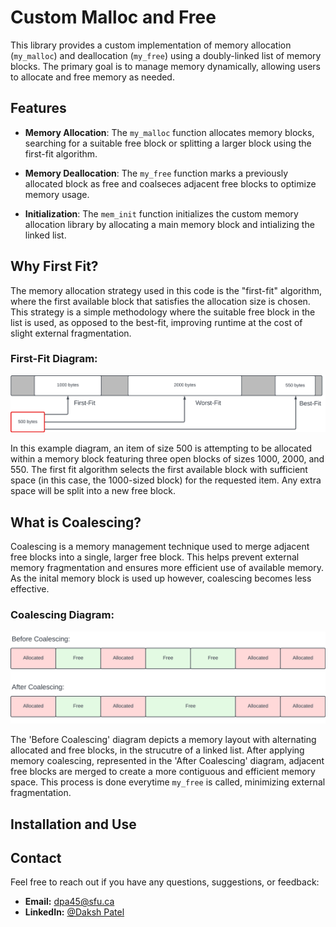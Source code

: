 # Custom Malloc and Free

This library provides a custom implementation of memory allocation (`my_malloc`) and deallocation (`my_free`) using a doubly-linked list of memory blocks. The primary goal is to manage memory dynamically, allowing users to allocate and free memory as needed.

## Features

- **Memory Allocation**: The `my_malloc` function allocates memory blocks, searching for a suitable free block or splitting a larger block using the first-fit algorithm.

- **Memory Deallocation**: The `my_free` function marks a previously allocated block as free and coalseces adjacent free blocks to optimize memory usage.

- **Initialization**: The `mem_init` function initializes the custom memory allocation library by allocating a main memory block and intializing the linked list.

## Why First Fit?

The memory allocation strategy used in this code is the "first-fit" algorithm, where the first available block that satisfies the allocation size is chosen. This strategy is a simple methodology where the suitable free block in the list is used, as opposed to the best-fit, improving runtime at the cost of slight external fragmentation.

### First-Fit Diagram:

![First-Fit Diagram](images/first-fit.png)

In this example diagram, an item of size 500 is attempting to be allocated within a memory block featuring three open blocks of sizes 1000, 2000, and 550. The first fit algorithm selects the first available block with sufficient space (in this case, the 1000-sized block) for the requested item. Any extra space will be split into a new free block.

## What is Coalescing?

Coalescing is a memory management technique used to merge adjacent free blocks into a single, larger free block. This helps prevent external memory fragmentation and ensures more efficient use of available memory. As the inital memory block is used up however, coalescing becomes less effective.

### Coalescing Diagram:

![Coalescing Diagram](images/coalescing.png)

The 'Before Coalescing' diagram depicts a memory layout with alternating allocated and free blocks, in the strucutre of a linked list. After applying memory coalescing, represented in the 'After Coalescing' diagram, adjacent free blocks are merged to create a more contiguous and efficient memory space. This process is done everytime `my_free` is called, minimizing external fragmentation.

## Installation and Use



## Contact

Feel free to reach out if you have any questions, suggestions, or feedback:

- **Email:** dpa45@sfu.ca
- **LinkedIn:** [@Daksh Patel](https://www.linkedin.com/in/daksh-patel-956622290/)